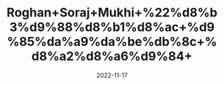 ---
title: 'Roghan+Soraj+Mukhi+%22%d8%b3%d9%88%d8%b1%d8%ac+%d9%85%da%a9%da%be%db%8c+%d8%a2%d8%a6%d9%84+'
date: '2022-11-17' 
metatag: '' 
inventory: '0' 
draft: false 
# meta description 
shortDescripton: 'Sunflower+Seeds+Oil%22++It+promotes+heart+heath.+Sunflower+oil+contains+more+than+80%25+of+monounsaturated+fats+which+makes+it+good+for+your+heart.It+is+also+good+for+skin.'
description: 'Oil+%22+%d8%b1%d9%88%d8%ba%d9%86+%22+%d8%aa%db%8c%d9%84'
longdescription: ''
tags: ''
brand: ''
subCategory: ''
unit: '10 ml-Pk'
sellCount: '0'
featured: True
# product Price
price: '40.0'
# Product Short Description
shortDescription: 'Sunflower+Seeds+Oil%22++It+promotes+heart+heath.+Sunflower+oil+contains+more+than+80%25+of+monounsaturated+fats+which+makes+it+good+for+your+heart.It+is+also+good+for+skin.'
productID: '4F64F412-2243-ED11-996A-005056B3A416'
type: 'products'
category: 'Oil+%22+%d8%b1%d9%88%d8%ba%d9%86+%22+%d8%aa%db%8c%d9%84' 
thumnailproduct: 'https://eraconnect.blob.core.windows.net/product-images/aminsaddiquidawakhana/36ac63a9-9da8-468f-9649-5723b92d9f0d.webp' 
images:
  - image: 'https://eraconnect.blob.core.windows.net/product-images/aminsaddiquidawakhana/36ac63a9-9da8-468f-9649-5723b92d9f0d.webp'  
Variants:
---